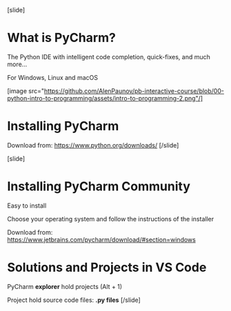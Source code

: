 [slide]
# What is PyCharm?
The Python IDE with intelligent code completion, quick-fixes, and much more…

For Windows, Linux and macOS

[image src="https://github.com/AlenPaunov/pb-interactive-course/blob/00-python-intro-to-programming/assets/intro-to-programming-2.png"/]

# Installing PyCharm
Download from: https://www.python.org/downloads/
[/slide]

[slide]
# Installing PyCharm Community
Easy to install 

Choose your operating system and follow the instructions of the installer

Download from: https://www.jetbrains.com/pycharm/download/#section=windows

# Solutions and Projects in VS Code
PyCharm **explorer** hold projects (Alt + 1)

Project hold source code files: **.py files**
[/slide]